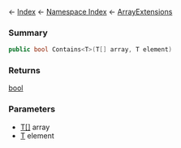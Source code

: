 ← [Index](Api-Index) ← [Namespace Index](Namespace-Index) ← [ArrayExtensions](System.ArrayExtensions)

### Summary

```csharp
public bool Contains<T>(T[] array, T element)
```

### Returns

[bool](https://docs.microsoft.com/en-us/dotnet/api/system.boolean?view=netframework-4.6)

### Parameters

* [T[]]() array
* [T]() element
